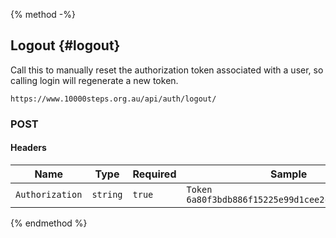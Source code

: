 {% method -%}
## Logout {#logout}

Call this to manually reset the authorization token associated with a user, so calling login will regenerate a new token.

```
https://www.10000steps.org.au/api/auth/logout/
```

### POST ###
#### Headers ####
| Name | Type | Required | Sample |
| -- | -- | -- | -- |
| `Authorization` | `string` | `true` | `Token 6a80f3bdb886f15225e99d1cee2c0bce4a6d60d9` |

{% endmethod %}